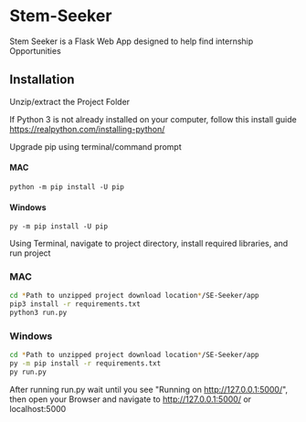 # Stem-Seeker
Stem Seeker is a Flask Web App designed to help find internship Opportunities

## Installation
Unzip/extract the Project Folder

If Python 3 is not already installed on your computer, follow this install guide https://realpython.com/installing-python/

Upgrade pip using terminal/command prompt
#### MAC
```
python -m pip install -U pip
```

#### Windows
```
py -m pip install -U pip
```


Using Terminal, navigate to project directory, install required libraries, and run project
### MAC
```bash
cd *Path to unzipped project download location*/SE-Seeker/app
pip3 install -r requirements.txt
python3 run.py
```
### Windows
```bash
cd *Path to unzipped project download location*/SE-Seeker/app
py -m pip install -r requirements.txt
py run.py
```

After running run.py wait until you see "Running on http://127.0.0.1:5000/", then open your Browser and navigate to http://127.0.0.1:5000/ or localhost:5000 
